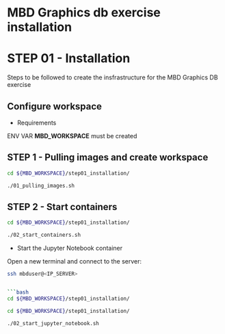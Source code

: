 # MBD Graphics db exercise installation
# STEP 01 - Installation

Steps to be followed to create the insfrastructure for the MBD Graphics DB exercise


## Configure workspace

- Requirements

ENV VAR **MBD_WORKSPACE** must be created


## STEP 1 - Pulling images and create workspace

```bash
cd ${MBD_WORKSPACE}/step01_installation/
```

```bash
./01_pulling_images.sh
```

## STEP 2 - Start containers

```bash
cd ${MBD_WORKSPACE}/step01_installation/
```

```bash
./02_start_containers.sh
```

- Start the Jupyter Notebook container

Open a new terminal and connect to the server:

```bash
ssh mbduser@<IP_SERVER>
```

```bash

```bash
cd ${MBD_WORKSPACE}/step01_installation/
```

```bash
cd ${MBD_WORKSPACE}/step01_installation/
```

```bash
./02_start_jupyter_notebook.sh
```
